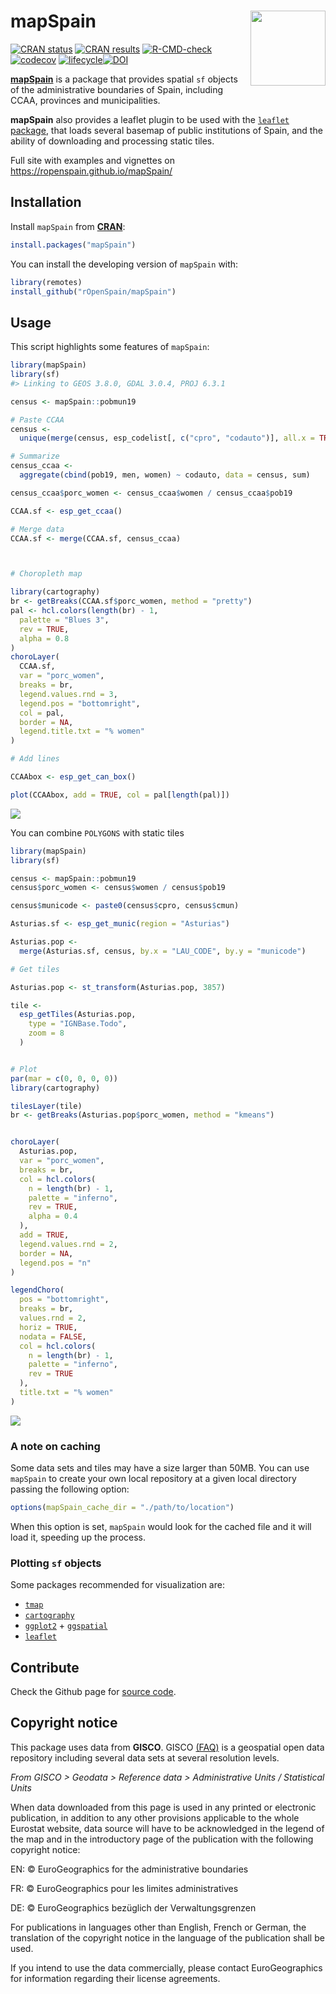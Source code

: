 
# mapSpain <img src="man/figures/logo.png" align="right" width="120" />

<!-- badges: start -->

[![CRAN
status](https://www.r-pkg.org/badges/version/mapSpain)](https://CRAN.R-project.org/package=mapSpain)
[![CRAN
results](https://cranchecks.info/badges/worst/mapSpain)](https://cran.r-project.org/web/checks/check_results_mapSpain.html)
[![R-CMD-check](https://github.com/rOpenSpain/mapSpain/workflows/R-CMD-check/badge.svg)](https://github.com/rOpenSpain/mapSpain/actions?query=workflow%3AR-CMD-check)
[![codecov](https://codecov.io/gh/rOpenSpain/mapSpain/branch/master/graph/badge.svg?token=6L01BKLL85)](https://codecov.io/gh/rOpenSpain/mapSpain)
[![lifecycle](https://img.shields.io/badge/lifecycle-experimental-orange.svg)](https://www.tidyverse.org/lifecycle/#experimental)[![DOI](https://zenodo.org/badge/DOI/10.5281/zenodo.4318025.svg)](https://doi.org/10.5281/zenodo.4318025)
<!-- badges: end -->

**[mapSpain](https://ropenspain.github.io/mapSpain/)** is a package that
provides spatial `sf` objects of the administrative boundaries of Spain,
including CCAA, provinces and municipalities.

**mapSpain** also provides a leaflet plugin to be used with the
[`leaflet` package](https://rstudio.github.io/leaflet/), that loads
several basemap of public institutions of Spain, and the ability of
downloading and processing static tiles.

Full site with examples and vignettes on
<https://ropenspain.github.io/mapSpain/>

## Installation

Install `mapSpain` from
[**CRAN**](https://CRAN.R-project.org/package=mapSpain):

``` r
install.packages("mapSpain")
```

You can install the developing version of `mapSpain` with:

``` r
library(remotes)
install_github("rOpenSpain/mapSpain")
```

## Usage

This script highlights some features of `mapSpain`:

``` r
library(mapSpain)
library(sf)
#> Linking to GEOS 3.8.0, GDAL 3.0.4, PROJ 6.3.1

census <- mapSpain::pobmun19

# Paste CCAA
census <-
  unique(merge(census, esp_codelist[, c("cpro", "codauto")], all.x = TRUE))

# Summarize
census_ccaa <-
  aggregate(cbind(pob19, men, women) ~ codauto, data = census, sum)

census_ccaa$porc_women <- census_ccaa$women / census_ccaa$pob19

CCAA.sf <- esp_get_ccaa()

# Merge data
CCAA.sf <- merge(CCAA.sf, census_ccaa)



# Choropleth map

library(cartography)
br <- getBreaks(CCAA.sf$porc_women, method = "pretty")
pal <- hcl.colors(length(br) - 1,
  palette = "Blues 3",
  rev = TRUE,
  alpha = 0.8
)
choroLayer(
  CCAA.sf,
  var = "porc_women",
  breaks = br,
  legend.values.rnd = 3,
  legend.pos = "bottomright",
  col = pal,
  border = NA,
  legend.title.txt = "% women"
)

# Add lines

CCAAbox <- esp_get_can_box()

plot(CCAAbox, add = TRUE, col = pal[length(pal)])
```

![](https://raw.githubusercontent.com/ropenspain/mapSpain/master/img/README-static-1.svg)<!-- -->

You can combine `POLYGONS` with static tiles

``` r
library(mapSpain)
library(sf)

census <- mapSpain::pobmun19
census$porc_women <- census$women / census$pob19

census$municode <- paste0(census$cpro, census$cmun)

Asturias.sf <- esp_get_munic(region = "Asturias")

Asturias.pop <-
  merge(Asturias.sf, census, by.x = "LAU_CODE", by.y = "municode")

# Get tiles

Asturias.pop <- st_transform(Asturias.pop, 3857)

tile <-
  esp_getTiles(Asturias.pop,
    type = "IGNBase.Todo",
    zoom = 8
  )


# Plot
par(mar = c(0, 0, 0, 0))
library(cartography)

tilesLayer(tile)
br <- getBreaks(Asturias.pop$porc_women, method = "kmeans")


choroLayer(
  Asturias.pop,
  var = "porc_women",
  breaks = br,
  col = hcl.colors(
    n = length(br) - 1,
    palette = "inferno",
    rev = TRUE,
    alpha = 0.4
  ),
  add = TRUE,
  legend.values.rnd = 2,
  border = NA,
  legend.pos = "n"
)

legendChoro(
  pos = "bottomright",
  breaks = br,
  values.rnd = 2,
  horiz = TRUE,
  nodata = FALSE,
  col = hcl.colors(
    n = length(br) - 1,
    palette = "inferno",
    rev = TRUE
  ),
  title.txt = "% women"
)
```

![](https://raw.githubusercontent.com/ropenspain/mapSpain/master/img/README-tile-1.svg)<!-- -->

### A note on caching

Some data sets and tiles may have a size larger than 50MB. You can use
`mapSpain` to create your own local repository at a given local
directory passing the following option:

``` r
options(mapSpain_cache_dir = "./path/to/location")
```

When this option is set, `mapSpain` would look for the cached file and
it will load it, speeding up the process.

### Plotting `sf` objects

Some packages recommended for visualization are:

-   [`tmap`](https://mtennekes.github.io/tmap/)  
-   [`cartography`](http://riatelab.github.io/cartography/docs/)
-   [`ggplot2`](https://github.com/tidyverse/ggplot2) +
    [`ggspatial`](https://github.com/paleolimbot/ggspatial)
-   [`leaflet`](https://rstudio.github.io/leaflet/)

## Contribute

Check the Github page for [source
code](https://github.com/ropenspain/mapSpain/).

## Copyright notice

This package uses data from **GISCO**. GISCO
[(FAQ)](https://ec.europa.eu/eurostat/web/gisco/faq) is a geospatial
open data repository including several data sets at several resolution
levels.

*From GISCO &gt; Geodata &gt; Reference data &gt; Administrative Units /
Statistical Units*

When data downloaded from this page is used in any printed or electronic
publication, in addition to any other provisions applicable to the whole
Eurostat website, data source will have to be acknowledged in the legend
of the map and in the introductory page of the publication with the
following copyright notice:

EN: © EuroGeographics for the administrative boundaries

FR: © EuroGeographics pour les limites administratives

DE: © EuroGeographics bezüglich der Verwaltungsgrenzen

For publications in languages other than English, French or German, the
translation of the copyright notice in the language of the publication
shall be used.

If you intend to use the data commercially, please contact
EuroGeographics for information regarding their license agreements.
